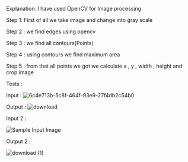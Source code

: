 Explanation:
I have used OpenCV for Image processing

Step 1: First of all we take image and change into gray scale

Step 2 : we find edges using opencv

Step 3 : we find all contours(Points)

Step 4 : using contours we find maximum area

Step 5 : from that all points we got we calculate x , y , width , height and crop image

Tests :

Input :
![6c4e713b-5c8f-464f-93e9-27f4db2c54b0](https://user-images.githubusercontent.com/75676675/147563598-c63f9bdf-515e-482a-b3ff-84c43bbc4580.png)

Output :
![download](https://user-images.githubusercontent.com/75676675/147563635-2d9a78b1-277b-4f8b-879d-4816109cb41b.png)

Input 2 :

![Sample Input Image](https://user-images.githubusercontent.com/75676675/147563652-87860bdc-de66-444f-95a1-2d8318ff8d6a.jpeg)

Output 2 :

![download (1)](https://user-images.githubusercontent.com/75676675/147563832-21ad3a5e-f449-4add-b09c-04e12a4b5925.png)
